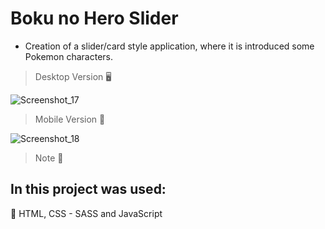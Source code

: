 # Boku no Hero Slider

* Creation of a slider/card style application, where it is introduced some Pokemon characters.


> Desktop Version 🖥️

![Screenshot_17](https://user-images.githubusercontent.com/71856519/182432450-21cc192f-06c9-440d-baaf-fe4d948e7f13.png)


> Mobile Version 📱

![Screenshot_18](https://user-images.githubusercontent.com/71856519/182432598-c352fff1-4b10-4c5d-b1f7-7eaf2179eb80.png)

> Note 📝
 ## In this project was used:
 
📌 HTML, CSS - SASS and JavaScript
